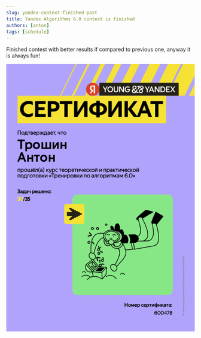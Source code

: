 ```yaml
---
slug: yandex-context-finished-post
title: Yandex Algorithms 6.0 context is finished
authors: [anton]
tags: [schedule]
---
```


Finished contest with better results if compared to previous one, anyway it is always fun!

<!-- truncate -->

![Certificate](./certificate.png)
